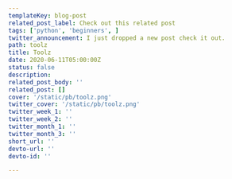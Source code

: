 ```yaml
---
templateKey: blog-post
related_post_label: Check out this related post
tags: ['python', 'beginners', ]
twitter_announcement: I just dropped a new post check it out.
path: toolz
title: Toolz
date: 2020-06-11T05:00:00Z
status: false
description:
related_post_body: ''
related_post: []
cover: '/static/pb/toolz.png'
twitter_cover: '/static/pb/toolz.png'
twitter_week_1: ''
twitter_week_2: ''
twitter_month_1: ''
twitter_month_3: ''
short_url: ''
devto-url: ''
devto-id: ''

---
```


<!--
<p style='text-align: center'>
<a href='https://waylonwalker.com/blog/toolz'>
  <img
    style='width:500px; max-width:80%; margin: auto;'
    src="https://waylonwalker.com/toolz.png"
    alt="Read more from the Toolz article"
  />
  </a>
</p>

-->
